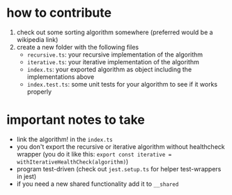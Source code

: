 # how to contribute

1. check out some sorting algorithm somewhere (preferred would be a wikipedia link)
1. create a new folder with the following files
   - `recursive.ts`: your recursive implementation of the algorithm
   - `iterative.ts`: your iterative implementation of the algorithm
   - `index.ts`: your exported algorithm as object including the implementations above
   - `index.test.ts`: some unit tests for your algorithm to see if it works properly

# important notes to take

- link the algorithm! in the `index.ts`
- you don't export the recursive or iterative algorithm without healthcheck wrapper (you do it like this: `export const iterative = withIterativeHealthCheck(algorithm)`)
- program test-driven (check out `jest.setup.ts` for helper test-wrappers in jest)
- if you need a new shared functionality add it to `__shared`
